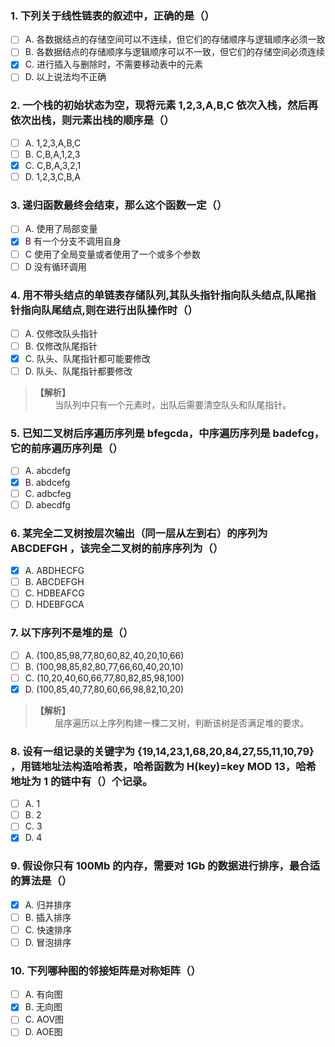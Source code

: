 ### 1. 下列关于线性链表的叙述中，正确的是（）
- [ ] A. 各数据结点的存储空间可以不连续，但它们的存储顺序与逻辑顺序必须一致
- [ ] B. 各数据结点的存储顺序与逻辑顺序可以不一致，但它们的存储空间必须连续
- [x] C. 进行插入与删除时，不需要移动表中的元素
- [ ] D. 以上说法均不正确

### 2. 一个栈的初始状态为空，现将元素 1,2,3,A,B,C 依次入栈，然后再依次出栈，则元素出栈的顺序是（）
- [ ] A. 1,2,3,A,B,C
- [ ] B. C,B,A,1,2,3
- [x] C. C,B,A,3,2,1
- [ ] D. 1,2,3,C,B,A

### 3. 递归函数最终会结束，那么这个函数一定（）
- [ ] A. 使用了局部变量
- [x] B 有一个分支不调用自身
- [ ] C 使用了全局变量或者使用了一个或多个参数
- [ ] D 没有循环调用

### 4. 用不带头结点的单链表存储队列,其队头指针指向队头结点,队尾指针指向队尾结点,则在进行出队操作时（）
- [ ] A. 仅修改队头指针
- [ ] B. 仅修改队尾指针
- [x] C. 队头、队尾指针都可能要修改
- [ ] D. 队头、队尾指针都要修改

> **【解析】**<br>
> &#160; &#160; &#160; &#160; 当队列中只有一个元素时，出队后需要清空队头和队尾指针。<br>

### 5. 已知二叉树后序遍历序列是 bfegcda，中序遍历序列是 badefcg，它的前序遍历序列是（）
- [ ] A. abcdefg
- [x] B. abdcefg
- [ ] C. adbcfeg
- [ ] D. abecdfg

### 6. 某完全二叉树按层次输出（同一层从左到右）的序列为 ABCDEFGH ，该完全二叉树的前序序列为（）
- [x] A. ABDHECFG
- [ ] B. ABCDEFGH
- [ ] C. HDBEAFCG
- [ ] D. HDEBFGCA

### 7. 以下序列不是堆的是（）
- [ ] A. (100,85,98,77,80,60,82,40,20,10,66)
- [ ] B. (100,98,85,82,80,77,66,60,40,20,10)
- [ ] C. (10,20,40,60,66,77,80,82,85,98,100)
- [x] D. (100,85,40,77,80,60,66,98,82,10,20)

> **【解析】**<br>
> &#160; &#160; &#160; &#160; 层序遍历以上序列构建一棵二叉树，判断该树是否满足堆的要求。<br>

### 8. 设有一组记录的关键字为 {19,14,23,1,68,20,84,27,55,11,10,79} ，用链地址法构造哈希表，哈希函数为 H(key)=key MOD 13，哈希地址为 1 的链中有（）个记录。<br>
- [ ] A. 1
- [ ] B. 2
- [ ] C. 3
- [x] D. 4

### 9. 假设你只有 100Mb 的内存，需要对 1Gb 的数据进行排序，最合适的算法是（）
- [x] A. 归并排序
- [ ] B. 插入排序
- [ ] C. 快速排序
- [ ] D. 冒泡排序

### 10. 下列哪种图的邻接矩阵是对称矩阵（）
- [ ] A. 有向图
- [x] B. 无向图
- [ ] C. AOV图
- [ ] D. AOE图
